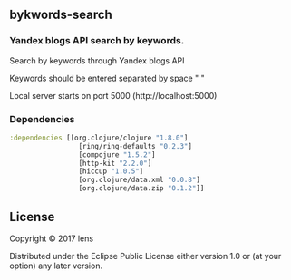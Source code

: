 ## bykwords-search

### Yandex blogs API search by keywords.

Search by keywords through Yandex blogs API

Keywords should be entered separated by space " "

Local server starts on port 5000 (http://localhost:5000)

### Dependencies
```clojure
:dependencies [[org.clojure/clojure "1.8.0"]
                 [ring/ring-defaults "0.2.3"]
                 [compojure "1.5.2"]
                 [http-kit "2.2.0"]
                 [hiccup "1.0.5"]
                 [org.clojure/data.xml "0.0.8"]
                 [org.clojure/data.zip "0.1.2"]]
```
## License

Copyright © 2017 lens

Distributed under the Eclipse Public License either version 1.0 or (at
your option) any later version.
